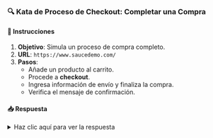 ### **🔍 Kata de Proceso de Checkout: Completar una Compra**

#### 📑 Instrucciones

1. **Objetivo**: Simula un proceso de compra completo.
2. **URL**: `https://www.saucedemo.com/`
3. **Pasos**:
   - Añade un producto al carrito.
   - Procede a **checkout**.
   - Ingresa información de envío y finaliza la compra.
   - Verifica el mensaje de confirmación.

#### 📥 Respuesta

<details>
  <summary>Haz clic aquí para ver la respuesta</summary>

```typescript
import { expect } from "@wdio/globals";

describe('Proceso de compra', () => {
  it('Debería completar una compra', async () => {
    await browser.url('https://www.saucedemo.com/');
    await $('#user-name').setValue('standard_user');
    await $('#password').setValue('secret_sauce');
    await $('#login-button').click();

    await $('.inventory_item button').click();
    await $('.shopping_cart_link').click();
    await $('#checkout').click();

    await $('#first-name').setValue('Juan');
    await $('#last-name').setValue('Pérez');
    await $('#postal-code').setValue('12345');
    await $('#continue').click();
    await $('#finish').click();

    const confirmationMessage: string = await $('.complete-header').getText();
    expect(confirmationMessage).toHaveText('THANK YOU FOR YOUR ORDER');
  });
});

```

</details>

